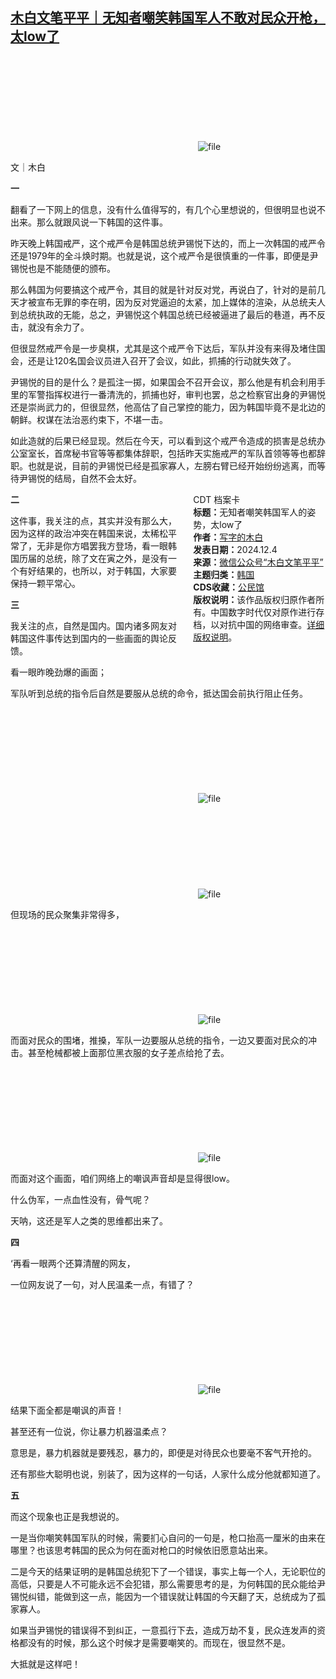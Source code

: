 <!--1733311444000-->
[木白文笔平平｜无知者嘲笑韩国军人不敢对民众开枪，太low了](https://chinadigitaltimes.net/chinese/713677.html)
------

<p><img decoding="async" src="data:image/svg+xml,%3Csvg%20xmlns='http://www.w3.org/2000/svg'%20viewBox='0%200%200%200'%3E%3C/svg%3E" alt="file" data-lazy-src="https://chinadigitaltimes.net/chinese/files/2024/12/image-1733309707328.png"><noscript><img decoding="async" src="https://chinadigitaltimes.net/chinese/files/2024/12/image-1733309707328.png" alt="file"></noscript></p><p>文｜木白</p><p><strong>一</strong></p><p>翻看了一下网上的信息，没有什么值得写的，有几个心里想说的，但很明显也说不出来。那么就跟风说一下韩国的这件事。</p><p>昨天晚上韩国戒严，这个戒严令是韩国总统尹锡悦下达的，而上一次韩国的戒严令还是1979年的全斗焕时期。也就是说，这个戒严令是很慎重的一件事，即便是尹锡悦也是不能随便的颁布。</p><p>那么韩国为何要搞这个戒严令，其目的就是针对反对党，再说白了，针对的是前几天才被宣布无罪的李在明，因为反对党逼迫的太紧，加上媒体的渲染，从总统夫人到总统执政的无能，总之，尹锡悦这个韩国总统已经被逼进了最后的巷道，再不反击，就没有余力了。</p><p>但很显然戒严令是一步臭棋，尤其是这个戒严令下达后，军队并没有来得及堵住国会，还是让120名国会议员进入召开了会议，如此，抓捕的行动就失效了。</p><p>尹锡悦的目的是什么？是孤注一掷，如果国会不召开会议，那么他是有机会利用手里的军警指挥权进行一番清洗的，抓捕也好，审判也罢，总之检察官出身的尹锡悦还是崇尚武力的，但很显然，他高估了自己掌控的能力，因为韩国毕竟不是北边的朝鲜。权谋在法治恶约束下，不堪一击。</p><p>如此造就的后果已经显现。然后在今天，可以看到这个戒严令造成的损害是总统办公室室长，首席秘书官等等都集体辞职，包括昨天实施戒严的军队首领等等也都辞职。也就是说，目前的尹锡悦已经是孤家寡人，左膀右臂已经开始纷纷逃离，而等待尹锡悦的结局，自然不会太好。</p><div style="width:42%;float:right;padding-left:20px;"><div class="su-spoiler su-spoiler-style-fancy su-spoiler-icon-chevron-circle" data-scroll-offset="0" data-anchor-in-url="no"><div class="su-spoiler-title" tabindex="0" role="button"><span class="su-spoiler-icon"></span>CDT 档案卡</div><div class="su-spoiler-content su-u-clearfix su-u-trim"><strong>标题：</strong>无知者嘲笑韩国军人的姿势，太low了<br><strong>作者：</strong><a href="https://chinadigitaltimes.net/space/木白文笔平平" target="_blank">写字的木白</a><br><strong>发表日期：</strong>2024.12.4<br><strong>来源：</strong><a href="https://web.archive.org/web/https://mp.weixin.qq.com/s/Bo8MjAIKLq379njpBRUJww" target="_blank">微信公众号“木白文笔平平”</a><br><strong>主题归类：</strong><a href="https://chinadigitaltimes.net/space/韩国" target="_blank">韩国</a><br><strong>CDS收藏：</strong><a href="https://chinadigitaltimes.net/space/%E5%85%AC%E6%B0%91%E9%A6%86" target="_blank" rel="noopener">公民馆</a><br><strong>版权说明：</strong>该作品版权归原作者所有。中国数字时代仅对原作进行存档，以对抗中国的网络审查。<a href="https://chinadigitaltimes.net/chinese/copyright">详细版权说明</a>。</div></div></div><p><strong>二</strong></p><p>这件事，我关注的点，其实并没有那么大，因为这样的政治冲突在韩国来说，太稀松平常了，无非是你方唱罢我方登场，看一眼韩国历届的总统，除了文在寅之外，是没有一个有好结果的，也所以，对于韩国，大家要保持一颗平常心。</p><p><strong>三</strong></p><p>我关注的点，自然是国内。国内诸多网友对韩国这件事传达到国内的一些画面的舆论反馈。</p><p>看一眼昨晚劲爆的画面；</p><p>军队听到总统的指令后自然是要服从总统的命令，抵达国会前执行阻止任务。</p><p><img decoding="async" src="data:image/svg+xml,%3Csvg%20xmlns='http://www.w3.org/2000/svg'%20viewBox='0%200%200%200'%3E%3C/svg%3E" alt="file" data-lazy-src="https://chinadigitaltimes.net/chinese/files/2024/12/image-1733309755314.png"><noscript><img decoding="async" src="https://chinadigitaltimes.net/chinese/files/2024/12/image-1733309755314.png" alt="file"></noscript><br><img decoding="async" src="data:image/svg+xml,%3Csvg%20xmlns='http://www.w3.org/2000/svg'%20viewBox='0%200%200%200'%3E%3C/svg%3E" alt="file" data-lazy-src="https://chinadigitaltimes.net/chinese/files/2024/12/image-1733309760719.png"><noscript><img decoding="async" src="https://chinadigitaltimes.net/chinese/files/2024/12/image-1733309760719.png" alt="file"></noscript></p><p>但现场的民众聚集非常得多，</p><p><img decoding="async" src="data:image/svg+xml,%3Csvg%20xmlns='http://www.w3.org/2000/svg'%20viewBox='0%200%200%200'%3E%3C/svg%3E" alt="file" data-lazy-src="https://chinadigitaltimes.net/chinese/files/2024/12/image-1733310856521.png"><noscript><img decoding="async" src="https://chinadigitaltimes.net/chinese/files/2024/12/image-1733310856521.png" alt="file"></noscript></p><p>而面对民众的围堵，推搡，军队一边要服从总统的指令，一边又要面对民众的冲击。甚至枪械都被上面那位黑衣服的女子差点给抢了去。</p><p><img decoding="async" src="data:image/svg+xml,%3Csvg%20xmlns='http://www.w3.org/2000/svg'%20viewBox='0%200%200%200'%3E%3C/svg%3E" alt="file" data-lazy-src="https://chinadigitaltimes.net/chinese/files/2024/12/image-1733310868399.png"><noscript><img decoding="async" src="https://chinadigitaltimes.net/chinese/files/2024/12/image-1733310868399.png" alt="file"></noscript></p><p>而面对这个画面，咱们网络上的嘲讽声音却是显得很low。</p><p>什么伪军，一点血性没有，骨气呢？</p><p>天呐，这还是军人之类的思维都出来了。</p><p><strong>四</strong></p><p>‘再看一眼两个还算清醒的网友，</p><p>一位网友说了一句，对人民温柔一点，有错了？</p><p><img decoding="async" src="data:image/svg+xml,%3Csvg%20xmlns='http://www.w3.org/2000/svg'%20viewBox='0%200%200%200'%3E%3C/svg%3E" alt="file" data-lazy-src="https://chinadigitaltimes.net/chinese/files/2024/12/image-1733310893559.png"><noscript><img decoding="async" src="https://chinadigitaltimes.net/chinese/files/2024/12/image-1733310893559.png" alt="file"></noscript></p><p>结果下面全都是嘲讽的声音！</p><p>甚至还有一位说，你让暴力机器温柔点？</p><p>意思是，暴力机器就是要残忍，暴力的，即便是对待民众也要毫不客气开抢的。</p><p>还有那些大聪明也说，别装了，因为这样的一句话，人家什么成分他就都知道了。</p><p><strong>五</strong></p><p>而这个现象也正是我想说的。</p><p>一是当你嘲笑韩国军队的时候，需要扪心自问的一句是，枪口抬高一厘米的由来在哪里？也该思考韩国的民众为何在面对枪口的时候依旧愿意站出来。</p><p>二是今天的结果证明的是韩国总统犯下了一个错误，事实上每一个人，无论职位的高低，只要是人不可能永远不会犯错，那么需要思考的是，为何韩国的民众能给尹锡悦纠错，能做到这一点，能因为一个错误就让韩国的今天翻了天，总统成为了孤家寡人。</p><p>如果当尹锡悦的错误得不到纠正，一意孤行下去，造成万劫不复，民众连发声的资格都没有的时候，那么这个时候才是需要嘲笑的。而现在，很显然不是。</p><p>大抵就是这样吧！</p><div class="addtoany_share_save_container addtoany_content addtoany_content_bottom"><div class="a2a_kit a2a_kit_size_32 addtoany_list" data-a2a-url="https://chinadigitaltimes.net/chinese/713677.html" data-a2a-title="木白文笔平平｜无知者嘲笑韩国军人不敢对民众开枪，太low了"><a class="a2a_button_facebook" href="https://www.addtoany.com/add_to/facebook?linkurl=https%3A%2F%2Fchinadigitaltimes.net%2Fchinese%2F713677.html&amp;linkname=%E6%9C%A8%E7%99%BD%E6%96%87%E7%AC%94%E5%B9%B3%E5%B9%B3%EF%BD%9C%E6%97%A0%E7%9F%A5%E8%80%85%E5%98%B2%E7%AC%91%E9%9F%A9%E5%9B%BD%E5%86%9B%E4%BA%BA%E4%B8%8D%E6%95%A2%E5%AF%B9%E6%B0%91%E4%BC%97%E5%BC%80%E6%9E%AA%EF%BC%8C%E5%A4%AAlow%E4%BA%86" title="Facebook" rel="nofollow noopener" target="_blank"></a><a class="a2a_button_twitter" href="https://www.addtoany.com/add_to/twitter?linkurl=https%3A%2F%2Fchinadigitaltimes.net%2Fchinese%2F713677.html&amp;linkname=%E6%9C%A8%E7%99%BD%E6%96%87%E7%AC%94%E5%B9%B3%E5%B9%B3%EF%BD%9C%E6%97%A0%E7%9F%A5%E8%80%85%E5%98%B2%E7%AC%91%E9%9F%A9%E5%9B%BD%E5%86%9B%E4%BA%BA%E4%B8%8D%E6%95%A2%E5%AF%B9%E6%B0%91%E4%BC%97%E5%BC%80%E6%9E%AA%EF%BC%8C%E5%A4%AAlow%E4%BA%86" title="Twitter" rel="nofollow noopener" target="_blank"></a><a class="a2a_button_telegram" href="https://www.addtoany.com/add_to/telegram?linkurl=https%3A%2F%2Fchinadigitaltimes.net%2Fchinese%2F713677.html&amp;linkname=%E6%9C%A8%E7%99%BD%E6%96%87%E7%AC%94%E5%B9%B3%E5%B9%B3%EF%BD%9C%E6%97%A0%E7%9F%A5%E8%80%85%E5%98%B2%E7%AC%91%E9%9F%A9%E5%9B%BD%E5%86%9B%E4%BA%BA%E4%B8%8D%E6%95%A2%E5%AF%B9%E6%B0%91%E4%BC%97%E5%BC%80%E6%9E%AA%EF%BC%8C%E5%A4%AAlow%E4%BA%86" title="Telegram" rel="nofollow noopener" target="_blank"></a><a class="a2a_button_reddit" href="https://www.addtoany.com/add_to/reddit?linkurl=https%3A%2F%2Fchinadigitaltimes.net%2Fchinese%2F713677.html&amp;linkname=%E6%9C%A8%E7%99%BD%E6%96%87%E7%AC%94%E5%B9%B3%E5%B9%B3%EF%BD%9C%E6%97%A0%E7%9F%A5%E8%80%85%E5%98%B2%E7%AC%91%E9%9F%A9%E5%9B%BD%E5%86%9B%E4%BA%BA%E4%B8%8D%E6%95%A2%E5%AF%B9%E6%B0%91%E4%BC%97%E5%BC%80%E6%9E%AA%EF%BC%8C%E5%A4%AAlow%E4%BA%86" title="Reddit" rel="nofollow noopener" target="_blank"></a><a class="a2a_button_whatsapp" href="https://www.addtoany.com/add_to/whatsapp?linkurl=https%3A%2F%2Fchinadigitaltimes.net%2Fchinese%2F713677.html&amp;linkname=%E6%9C%A8%E7%99%BD%E6%96%87%E7%AC%94%E5%B9%B3%E5%B9%B3%EF%BD%9C%E6%97%A0%E7%9F%A5%E8%80%85%E5%98%B2%E7%AC%91%E9%9F%A9%E5%9B%BD%E5%86%9B%E4%BA%BA%E4%B8%8D%E6%95%A2%E5%AF%B9%E6%B0%91%E4%BC%97%E5%BC%80%E6%9E%AA%EF%BC%8C%E5%A4%AAlow%E4%BA%86" title="WhatsApp" rel="nofollow noopener" target="_blank"></a><a class="a2a_button_email" href="https://www.addtoany.com/add_to/email?linkurl=https%3A%2F%2Fchinadigitaltimes.net%2Fchinese%2F713677.html&amp;linkname=%E6%9C%A8%E7%99%BD%E6%96%87%E7%AC%94%E5%B9%B3%E5%B9%B3%EF%BD%9C%E6%97%A0%E7%9F%A5%E8%80%85%E5%98%B2%E7%AC%91%E9%9F%A9%E5%9B%BD%E5%86%9B%E4%BA%BA%E4%B8%8D%E6%95%A2%E5%AF%B9%E6%B0%91%E4%BC%97%E5%BC%80%E6%9E%AA%EF%BC%8C%E5%A4%AAlow%E4%BA%86" title="Email" rel="nofollow noopener" target="_blank"></a><a class="a2a_button_copy_link" href="https://www.addtoany.com/add_to/copy_link?linkurl=https%3A%2F%2Fchinadigitaltimes.net%2Fchinese%2F713677.html&amp;linkname=%E6%9C%A8%E7%99%BD%E6%96%87%E7%AC%94%E5%B9%B3%E5%B9%B3%EF%BD%9C%E6%97%A0%E7%9F%A5%E8%80%85%E5%98%B2%E7%AC%91%E9%9F%A9%E5%9B%BD%E5%86%9B%E4%BA%BA%E4%B8%8D%E6%95%A2%E5%AF%B9%E6%B0%91%E4%BC%97%E5%BC%80%E6%9E%AA%EF%BC%8C%E5%A4%AAlow%E4%BA%86" title="Copy Link" rel="nofollow noopener" target="_blank"></a><a class="a2a_dd addtoany_share_save addtoany_share" href="https://www.addtoany.com/share"></a></div></div>
